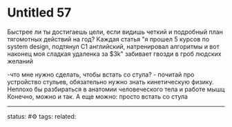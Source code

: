 # Untitled 57

Быстрее ли ты достигаешь цели, если видишь четкий и подробный план тягомотных действий на год? Каждая статья "я прошел 5 курсов по system design, подтянул C1 английский, натренировал алгоритмы и вот наконец моя сладкая удаленка за $3k" забивает гвозди в гроб людских желаний

-что мне нужно сделать, чтобы встать со стула? - почитай про устройство стульев, обязательно нужно знать кинетическую физику. Неплохо бы разбираться в анатомии человеческого тела и работе мышц Конечно, можно и так. А еще можно: просто встать со стула


---
status: #⚙️ 
tags: 
related: 